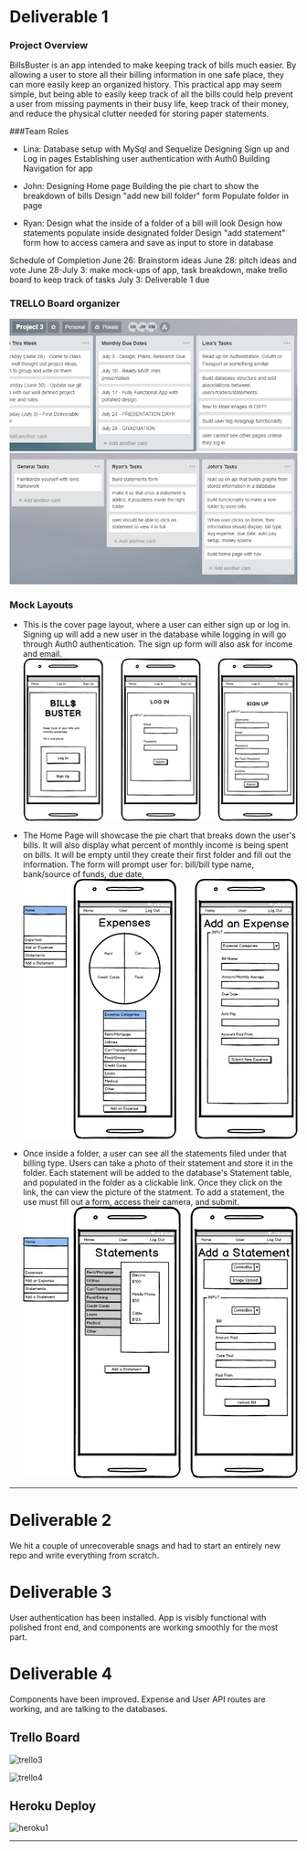 # Deliverable 1 
### Project Overview
BillsBuster is an app intended to make keeping track of bills much easier. By allowing a user to store all their billing information in one safe place, they can more easily keep an organized history. This practical app may seem simple, but being able to easily keep track of all the bills could help prevent a user from missing payments in their busy life, keep track of their money, and reduce the physical clutter needed for storing paper statements.

###Team Roles
- Lina: Database setup with MySql and Sequelize
Designing Sign up and Log in pages
Establishing user authentication with Auth0
Building Navigation for app

- John: Designing Home page
Building the pie chart to show the breakdown of bills
Design "add new bill folder" form
Populate folder in page

- Ryan: Design what the inside of a folder of a bill will look
Design how statements populate inside designated folder
Design "add statement" form
how to access camera and save as input to store in database

Schedule of Completion
June 26: Brainstorm ideas
June 28: pitch ideas and vote
June 28-July 3: make mock-ups of app, task breakdown, make trello board to keep track of tasks
July 3: Deliverable 1 due

### TRELLO Board organizer
![trello1](https://github.com/hkichen/Project3/blob/master/app/assets/github/trello1.PNG)
![trello2](https://github.com/hkichen/Project3/blob/master/app/assets/github/trello2.PNG)

### Mock Layouts
- This is the cover page layout, where a user can either sign up or log in. Signing up will add a new user in the database while logging in will go through Auth0 authentication. The sign up form will also ask for income and email.
![mockup1](https://github.com/hkichen/Project3/blob/master/app/assets/github/mockup-1.png)

- The Home Page will showcase the pie chart that breaks down the user's bills. It will also display what percent of monthly income is being spent on bills. It will be empty until they create their first folder and fill out the information. The form will prompt user for: bill/bill type name, bank/source of funds, due date,  
![mockup2](https://github.com/hkichen/Project3/blob/master/app/assets/github/mockup-2.png)

- Once inside a folder, a user can see all the statements filed under that billing type. Users can take a photo of their statement and store it in the folder. Each statement will be added to the database's Statement table, and populated in the folder as a clickable link. Once they click on the link, the can view the picture of the statment. To add a statement, the use must fill out a form, access their camera, and submit.
![mockup3](https://github.com/hkichen/Project3/blob/master/app/assets/github/mockup-3.png)

-----------------------------------------------------
# Deliverable 2

We hit a couple of unrecoverable snags and had to start an entirely new repo and write everything from scratch. 

# Deliverable 3

User authentication has been installed. App is visibly functional with polished front end, and components are working smoothly for the most part.

# Deliverable 4

Components have been improved. Expense and User API routes are working, and are talking to the databases.

## Trello Board 

![trello3](https://github.com/hkichen/Project3/blob/master/app/assets/github/trello3.PNG)

![trello4](https://github.com/hkichen/Project3/blob/master/app/assets/github/trello4.PNG)

## Heroku Deploy
![heroku1](https://github.com/hkichen/Project3/blob/master/app/assets/github/heroku1.PNG)

--------------------------------------------------------





